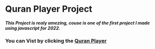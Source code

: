 # Quran Player Project
##### This Project is realy amezing, couse is one of the first project I made using javascript for 2022.
### You can Vist by clicking the [Quran Player](https://quran-player-webapp.vercel.app/)
